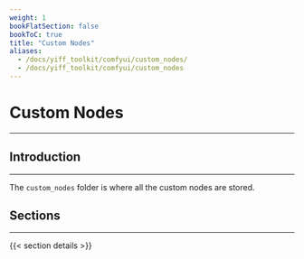 ```yaml
---
weight: 1
bookFlatSection: false
bookToC: true
title: "Custom Nodes"
aliases:
  - /docs/yiff_toolkit/comfyui/custom_nodes/
  - /docs/yiff_toolkit/comfyui/custom_nodes
---
```


<!--markdownlint-disable MD025 MD033 MD038 -->

# Custom Nodes

---

## Introduction

---

The `custom_nodes` folder is where all the custom nodes are stored.

## Sections

---

{{< section details >}}
